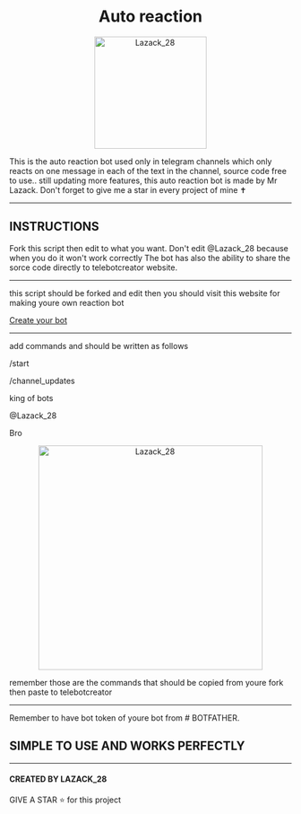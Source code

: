 <h1 align="center"> Auto reaction </h1>
<p align="center">
  <a href="https://telegra.ph/file/25c112b61419802aa9a06.jpg">
    <img alt="Lazack_28" height="200" src="https://telegra.ph/file/25c112b61419802aa9a06.jpg">
  </a>
</p>
This is the auto reaction bot used only in telegram channels which only reacts on one message in each of the text in the channel, source code free to use.. still updating more features, this auto reaction bot is made by Mr Lazack. Don't forget to give me a star in every project of mine ✝️

****
## INSTRUCTIONS
Fork this script then edit to what you want.
Don't edit @Lazack_28 because when you do it won't work correctly
The bot has also the ability to share the sorce code directly to telebotcreator website.
****
this script should be forked and edit then you should visit this website for making youre own reaction bot

[Create your bot](https://telebotcreator.com)
****
add commands and should be written as follows

/start

/channel_updates

king of bots

@Lazack_28

Bro
<p align="center">
  <a href="https://telegra.ph/file/1a02228665a384f495afc.jpg">
    <img alt="Lazack_28" height="400" src="https://telegra.ph/file/1a02228665a384f495afc.jpg">
  </a>
</p>

remember those are the commands that should be copied from youre fork then paste to telebotcreator
****
Remember to have bot token of youre bot from # BOTFATHER.

## SIMPLE TO USE AND WORKS PERFECTLY
****

#### CREATED BY LAZACK_28
GIVE A STAR ⭐ for this project

